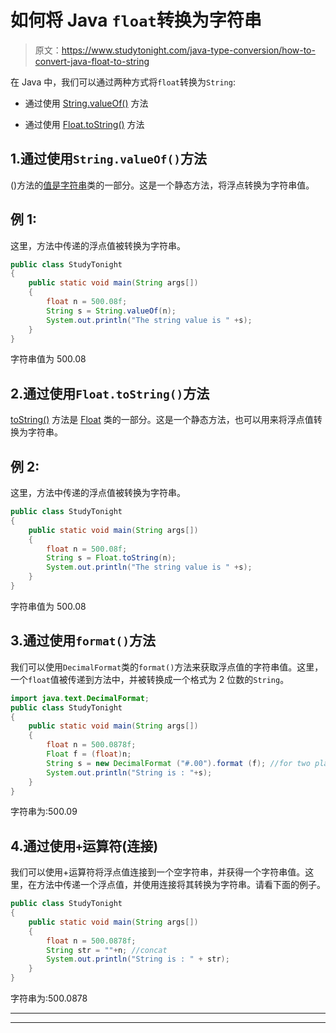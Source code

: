# 如何将 Java `float`转换为字符串

> 原文：<https://www.studytonight.com/java-type-conversion/how-to-convert-java-float-to-string>

在 Java 中，我们可以通过两种方式将`float`转换为`String`:

*   通过使用 [String.valueOf()](https://www.studytonight.com/java/string-class-functions.php) 方法

*   通过使用 [Float.toString()](https://www.studytonight.com/java-wrapper-class/java-float-tostring-method) 方法

## 1.通过使用`String.valueOf()`方法

()方法的[值是](https://www.studytonight.com/java/string-class-functions.php)[字符串](https://www.studytonight.com/java/string-handling-in-java.php)类的一部分。这是一个静态方法，将浮点转换为字符串值。

## 例 1:

这里，方法中传递的浮点值被转换为字符串。

```java
public class StudyTonight
{  
	public static void main(String args[])
	{  
		float n = 500.08f;  
		String s = String.valueOf(n);
		System.out.println("The string value is " +s);  
	}
}
```

字符串值为 500.08

## 2.通过使用`Float.toString()`方法

[toString()](https://www.studytonight.com/java-wrapper-class/java-float-tostring-method) 方法是 [Float](https://www.studytonight.com/java/wrapper-class.php) 类的一部分。这是一个静态方法，也可以用来将浮点值转换为字符串。

## 例 2:

这里，方法中传递的浮点值被转换为字符串。

```java
public class StudyTonight
{  
	public static void main(String args[])
	{  
		float n = 500.08f;  
		String s = Float.toString(n); 
		System.out.println("The string value is " +s);  
	}
}
```

字符串值为 500.08

## 3.通过使用`format()`方法

我们可以使用`DecimalFormat`类的`format()`方法来获取浮点值的字符串值。这里，一个`float`值被传递到方法中，并被转换成一个格式为 2 位数的`String`。

```java
import java.text.DecimalFormat;
public class StudyTonight
{  
	public static void main(String args[])
	{  
		float n = 500.0878f;  
		Float f = (float)n;
		String s = new DecimalFormat ("#.00").format (f); //for two places decimal
		System.out.println("String is : "+s);
	}
}
```

字符串为:500.09

## 4.通过使用`+`运算符(连接)

我们可以使用+运算符将浮点值连接到一个空字符串，并获得一个字符串值。这里，在方法中传递一个浮点值，并使用连接将其转换为字符串。请看下面的例子。

```java
public class StudyTonight
{  
	public static void main(String args[])
	{  
		float n = 500.0878f;  
		String str = ""+n; //concat
		System.out.println("String is : " + str);
	}
}
```

字符串为:500.0878

* * *

* * *